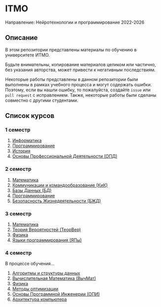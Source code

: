 # ITMO

Направление: Нейротехнологии и программирование 2022-2026

## Описание
В этом репозитории представлены материалы по обучению в университете ИТМО.

Будьте внимательны, копирование материалов целиком или частично, без указания авторства, может привести к негативным последствиям.

Некоторые работы представлены в данном репозитории были выполнены в рамках учебного процесса и могут содержать ошибки. Поэтому, если вы нашли ошибку, то пожалуйста, создайте `issue` или `pull request` с исправлением. Также, некоторые работы были сделаны совместно с другими студентами.

## Список курсов

### 1 семестр
1. [Информатика](./1-Информатика/)
2. [Программирование](./1-Программирование/)
3. [История](./1-История/)
4. [Основы Профессиональной Деятельности (ОПД)](./1-Основы%20Професиональной%20Деятельности%20(ОПД)/)

### 2 семестр
1. [Математика](./2-Математика/)
2. [Коммуникации и командообразование (КиК)](./2-Коммуникации%20и%20командообразование%20(КиК)/)
3. [Базы Данных (БД)](./2-Базы%20Данных%20(БД)/)
4. [Программирование](./2-Программирование/)
5. [Безопасность Жизнедеятельности (БЖД)](./2-Безопасность%20жизнедеятельности%20(БЖД)/)

### 3 семестр
1. [Математика](./3-Математика/)
2. [Теория Вероятностей (ТеорВер)](./3-Теория%20Вероятностей%20(ТеорВер)/)
3. [Физика](./3-Физика/)
4. [Языки программирования (ЯПы)](./3-Языки%20программирования%20(ЯПы)/)

### 4 семестр
В процессе обучения...
1. [Алгоритмы и структуры данных](./4-Алгоритмы%20и%20структуры%20данных/)
2. [Вычислительная Математика (ВычМат)](./4-Вычислительная%20Математика%20(ВычМат)/)
3. [Физика](./4-Физика/)
4. [Методы оптимизации](./4-Методы%20Оптимизации%20(МетОпы)/)
5. [Основы Программной Инженерии (ОПИ)](./4-Основы%20Программной%20Инженерии%20(ОПИ)/)
6. [Архитектура компьютера](./4-Архитектура%20Компьютера%20(АК)/)
